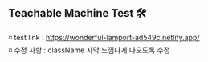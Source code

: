 ## Teachable Machine Test 🛠

◽ test link : https://wonderful-lamport-ad549c.netlify.app/     
◽ 수정 사항 : className 자막 느낌나게 나오도록 수정
